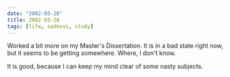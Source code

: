 ```yaml
---
date: "2002-03-28"
title: 2002-03-28
tags: [life, sadness, study]
---
```

Worked a bit more on my Master's Dissertation. It is in a bad state
right now, but it seems to be getting somewhere. Where, I don't
know.

It is good, because I can keep my mind clear of some nasty
subjects.


